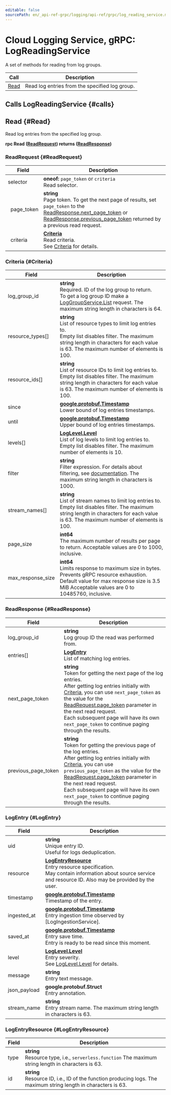```yaml
---
editable: false
sourcePath: en/_api-ref-grpc/logging/api-ref/grpc/log_reading_service.md
---
```


# Cloud Logging Service, gRPC: LogReadingService

A set of methods for reading from log groups.

| Call | Description |
| --- | --- |
| [Read](#Read) | Read log entries from the specified log group. |

## Calls LogReadingService {#calls}

## Read {#Read}

Read log entries from the specified log group.

**rpc Read ([ReadRequest](#ReadRequest)) returns ([ReadResponse](#ReadResponse))**

### ReadRequest {#ReadRequest}

Field | Description
--- | ---
selector | **oneof:** `page_token` or `criteria`<br>Read selector.
&nbsp;&nbsp;page_token | **string**<br>Page token. To get the next page of results, set `page_token` to the [ReadResponse.next_page_token](#ReadResponse) or [ReadResponse.previous_page_token](#ReadResponse) returned by a previous read request. 
&nbsp;&nbsp;criteria | **[Criteria](#Criteria)**<br>Read criteria. <br>See [Criteria](#Criteria) for details. 


### Criteria {#Criteria}

Field | Description
--- | ---
log_group_id | **string**<br>Required. ID of the log group to return. <br>To get a log group ID make a [LogGroupService.List](./log_group_service#List) request. The maximum string length in characters is 64.
resource_types[] | **string**<br>List of resource types to limit log entries to. <br>Empty list disables filter. The maximum string length in characters for each value is 63. The maximum number of elements is 100.
resource_ids[] | **string**<br>List of resource IDs to limit log entries to. <br>Empty list disables filter. The maximum string length in characters for each value is 63. The maximum number of elements is 100.
since | **[google.protobuf.Timestamp](https://developers.google.com/protocol-buffers/docs/reference/google.protobuf#timestamp)**<br>Lower bound of log entries timestamps. 
until | **[google.protobuf.Timestamp](https://developers.google.com/protocol-buffers/docs/reference/google.protobuf#timestamp)**<br>Upper bound of log entries timestamps. 
levels[] | **[LogLevel.Level](#LogLevel)**<br>List of log levels to limit log entries to. <br>Empty list disables filter. The maximum number of elements is 10.
filter | **string**<br>Filter expression. For details about filtering, see [documentation](/docs/logging/concepts/filter). The maximum string length in characters is 1000.
stream_names[] | **string**<br>List of stream names to limit log entries to. <br>Empty list disables filter. The maximum string length in characters for each value is 63. The maximum number of elements is 100.
page_size | **int64**<br>The maximum number of results per page to return. Acceptable values are 0 to 1000, inclusive.
max_response_size | **int64**<br>Limits response to maximum size in bytes. Prevents gRPC resource exhaustion. <br>Default value for max response size is 3.5 MiB Acceptable values are 0 to 10485760, inclusive.


### ReadResponse {#ReadResponse}

Field | Description
--- | ---
log_group_id | **string**<br>Log group ID the read was performed from. 
entries[] | **[LogEntry](#LogEntry)**<br>List of matching log entries. 
next_page_token | **string**<br>Token for getting the next page of the log entries. <br>After getting log entries initially with [Criteria](#Criteria), you can use `next_page_token` as the value for the [ReadRequest.page_token](#ReadRequest) parameter in the next read request. <br>Each subsequent page will have its own `next_page_token` to continue paging through the results. 
previous_page_token | **string**<br>Token for getting the previous page of the log entries. <br>After getting log entries initially with [Criteria](#Criteria), you can use `previous_page_token` as the value for the [ReadRequest.page_token](#ReadRequest) parameter in the next read request. <br>Each subsequent page will have its own `next_page_token` to continue paging through the results. 


### LogEntry {#LogEntry}

Field | Description
--- | ---
uid | **string**<br>Unique entry ID. <br>Useful for logs deduplication. 
resource | **[LogEntryResource](#LogEntryResource)**<br>Entry resource specification. <br>May contain information about source service and resource ID. Also may be provided by the user. 
timestamp | **[google.protobuf.Timestamp](https://developers.google.com/protocol-buffers/docs/reference/google.protobuf#timestamp)**<br>Timestamp of the entry. 
ingested_at | **[google.protobuf.Timestamp](https://developers.google.com/protocol-buffers/docs/reference/google.protobuf#timestamp)**<br>Entry ingestion time observed by [LogIngestionService]. 
saved_at | **[google.protobuf.Timestamp](https://developers.google.com/protocol-buffers/docs/reference/google.protobuf#timestamp)**<br>Entry save time. <br>Entry is ready to be read since this moment. 
level | **[LogLevel.Level](#LogLevel)**<br>Entry severity. <br>See [LogLevel.Level](#LogLevel) for details. 
message | **string**<br>Entry text message. 
json_payload | **google.protobuf.Struct**<br>Entry annotation. 
stream_name | **string**<br>Entry stream name. The maximum string length in characters is 63.


### LogEntryResource {#LogEntryResource}

Field | Description
--- | ---
type | **string**<br>Resource type, i.e., `serverless.function` The maximum string length in characters is 63.
id | **string**<br>Resource ID, i.e., ID of the function producing logs. The maximum string length in characters is 63.


